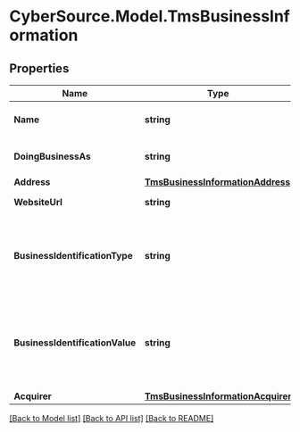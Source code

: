 # CyberSource.Model.TmsBusinessInformation
## Properties

Name | Type | Description | Notes
------------ | ------------- | ------------- | -------------
**Name** | **string** | Name of the network token merchant. | [optional] 
**DoingBusinessAs** | **string** | Name the network token merchant does business as | [optional] 
**Address** | [**TmsBusinessInformationAddress**](TmsBusinessInformationAddress.md) |  | [optional] 
**WebsiteUrl** | **string** | Website of network token merchant. | [optional] 
**BusinessIdentificationType** | **string** | The Identifier associated with the business type; required unless both acquirerId and acquirerMerchantId are provided.  | [optional] 
**BusinessIdentificationValue** | **string** | The value associated with the business identifier type; required unless both acquirerId and acquirerMerchantId are provided.  | [optional] 
**Acquirer** | [**TmsBusinessInformationAcquirer**](TmsBusinessInformationAcquirer.md) |  | [optional] 

[[Back to Model list]](../README.md#documentation-for-models) [[Back to API list]](../README.md#documentation-for-api-endpoints) [[Back to README]](../README.md)

